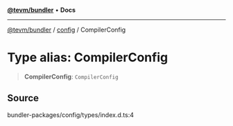[**@tevm/bundler**](../../README.md) • **Docs**

***

[@tevm/bundler](../../modules.md) / [config](../README.md) / CompilerConfig

# Type alias: CompilerConfig

> **CompilerConfig**: `CompilerConfig`

## Source

bundler-packages/config/types/index.d.ts:4
